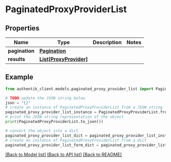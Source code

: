 # PaginatedProxyProviderList


## Properties

Name | Type | Description | Notes
------------ | ------------- | ------------- | -------------
**pagination** | [**Pagination**](Pagination.md) |  | 
**results** | [**List[ProxyProvider]**](ProxyProvider.md) |  | 

## Example

```python
from authentik_client.models.paginated_proxy_provider_list import PaginatedProxyProviderList

# TODO update the JSON string below
json = "{}"
# create an instance of PaginatedProxyProviderList from a JSON string
paginated_proxy_provider_list_instance = PaginatedProxyProviderList.from_json(json)
# print the JSON string representation of the object
print(PaginatedProxyProviderList.to_json())

# convert the object into a dict
paginated_proxy_provider_list_dict = paginated_proxy_provider_list_instance.to_dict()
# create an instance of PaginatedProxyProviderList from a dict
paginated_proxy_provider_list_form_dict = paginated_proxy_provider_list.from_dict(paginated_proxy_provider_list_dict)
```
[[Back to Model list]](../README.md#documentation-for-models) [[Back to API list]](../README.md#documentation-for-api-endpoints) [[Back to README]](../README.md)


